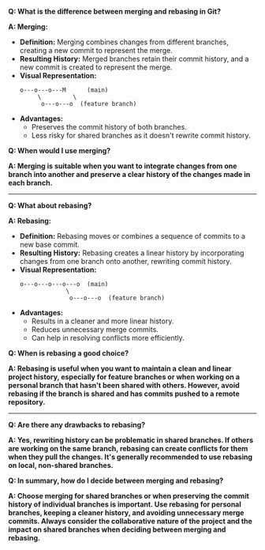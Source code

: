**Q: What is the difference between merging and rebasing in Git?**

**A: Merging:**

- **Definition:** Merging combines changes from different branches, creating a new commit to represent the merge.
- **Resulting History:** Merged branches retain their commit history, and a new commit is created to represent the merge.
- **Visual Representation:**
  ```
  o---o---o---M      (main)
       \         \
        o---o---o  (feature branch)
  ```
- **Advantages:**
  - Preserves the commit history of both branches.
  - Less risky for shared branches as it doesn't rewrite commit history.

**Q: When would I use merging?**

**A: Merging is suitable when you want to integrate changes from one branch into another and preserve a clear history of the changes made in each branch.**

---

**Q: What about rebasing?**

**A: Rebasing:**

- **Definition:** Rebasing moves or combines a sequence of commits to a new base commit.
- **Resulting History:** Rebasing creates a linear history by incorporating changes from one branch onto another, rewriting commit history.
- **Visual Representation:**
  ```
  o---o---o---o---o  (main)
               \
                o---o---o  (feature branch)
  ```
- **Advantages:**
  - Results in a cleaner and more linear history.
  - Reduces unnecessary merge commits.
  - Can help in resolving conflicts more efficiently.

**Q: When is rebasing a good choice?**

**A: Rebasing is useful when you want to maintain a clean and linear project history, especially for feature branches or when working on a personal branch that hasn't been shared with others. However, avoid rebasing if the branch is shared and has commits pushed to a remote repository.**

---

**Q: Are there any drawbacks to rebasing?**

**A: Yes, rewriting history can be problematic in shared branches. If others are working on the same branch, rebasing can create conflicts for them when they pull the changes. It's generally recommended to use rebasing on local, non-shared branches.**

**Q: In summary, how do I decide between merging and rebasing?**

**A: Choose merging for shared branches or when preserving the commit history of individual branches is important. Use rebasing for personal branches, keeping a cleaner history, and avoiding unnecessary merge commits. Always consider the collaborative nature of the project and the impact on shared branches when deciding between merging and rebasing.**
